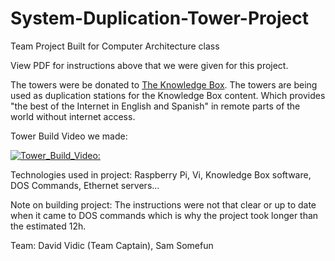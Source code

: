 # System-Duplication-Tower-Project
Team Project Built for Computer Architecture class

View PDF for instructions above that we were given for this project.


The towers were be donated to [The Knowledge Box](theknowledgebox.info). The towers are being used as duplication stations for the
Knowledge Box content. Which provides "the best of the Internet in English and Spanish" in remote parts of the world without internet access. 

Tower Build Video we made:

[![Tower_Build_Video:](https://img.youtube.com/vi/TSE_Lp63H7c/0.jpg)](https://www.youtube.com/watch?v=TSE_Lp63H7c)

Technologies used in project: Raspberry Pi, Vi, Knowledge Box software, DOS Commands, Ethernet servers...

Note on building project: 
  The instructions were not that clear or up to date when it came to DOS commands which is why the project took longer than the estimated 12h. 
  
Team: David Vidic (Team Captain), Sam Somefun
